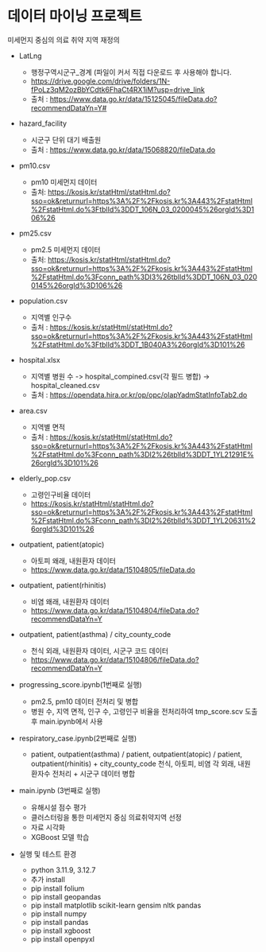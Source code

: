 # 데이터 마이닝 프로젝트
미세먼지 중심의 의료 취약 지역 재정의
* LatLng
  * 행정구역시군구_경계 (파일이 커서 직접 다운로드 후 사용해야 합니다.
  * https://drive.google.com/drive/folders/1N-fPoLz3qM2ozBbYCdtk6FhaCt4RX1iM?usp=drive_link
  * 출처 : https://www.data.go.kr/data/15125045/fileData.do?recommendDataYn=Y#
* hazard_facility
  * 시군구 단위 대기 배출원
  * 출처 : https://www.data.go.kr/data/15068820/fileData.do
* pm10.csv
  * pm10 미세먼지 데이터
  * 출처: https://kosis.kr/statHtml/statHtml.do?sso=ok&returnurl=https%3A%2F%2Fkosis.kr%3A443%2FstatHtml%2FstatHtml.do%3FtblId%3DDT_106N_03_0200045%26orgId%3D106%26
* pm25.csv
  * pm2.5 미세먼지 데이터
  * 출처: https://kosis.kr/statHtml/statHtml.do?sso=ok&returnurl=https%3A%2F%2Fkosis.kr%3A443%2FstatHtml%2FstatHtml.do%3Fconn_path%3DI3%26tblId%3DDT_106N_03_0200145%26orgId%3D106%26
* population.csv
  * 지역별 인구수
  * 출처 : https://kosis.kr/statHtml/statHtml.do?sso=ok&returnurl=https%3A%2F%2Fkosis.kr%3A443%2FstatHtml%2FstatHtml.do%3FtblId%3DDT_1B040A3%26orgId%3D101%26
* hospital.xlsx
  * 지역별 병원 수 -> hospital_compined.csv(각 필드 병합) -> hospital_cleaned.csv
  * 출처 : https://opendata.hira.or.kr/op/opc/olapYadmStatInfoTab2.do
* area.csv
  * 지역별 면적
  * 출처 : https://kosis.kr/statHtml/statHtml.do?sso=ok&returnurl=https%3A%2F%2Fkosis.kr%3A443%2FstatHtml%2FstatHtml.do%3Fconn_path%3DI2%26tblId%3DDT_1YL21291E%26orgId%3D101%26
* elderly_pop.csv
  * 고령인구비율 데이터
  * https://kosis.kr/statHtml/statHtml.do?sso=ok&returnurl=https%3A%2F%2Fkosis.kr%3A443%2FstatHtml%2FstatHtml.do%3Fconn_path%3DI2%26tblId%3DDT_1YL20631%26orgId%3D101%26
* outpatient, patient(atopic)
  * 아토피 왜래, 내원환자 데이터
  * https://www.data.go.kr/data/15104805/fileData.do
* outpatient, patient(rhinitis)
  * 비염 왜래, 내원환자 데이터
  * https://www.data.go.kr/data/15104804/fileData.do?recommendDataYn=Y
* outpatient, patient(asthma) / city_county_code
  * 천식 외래, 내원환자 데이터, 시군구 코드 데이터
  * https://www.data.go.kr/data/15104806/fileData.do?recommendDataYn=Y


* progressing_score.ipynb(1번째로 실행)
  * pm2.5, pm10 데이터 전처리 및 병합
  * 병원 수, 지역 면적, 인구 수, 고령인구 비율을 전처리하여 tmp_score.scv 도출 후 main.ipynb에서 사용
* respiratory_case.ipynb(2번째로 실행)
  * patient, outpatient(asthma) / patient, outpatient(atopic) / patient, outpatient(rhinitis) + city_county_code 천식, 아토피, 비염 각 외래, 내원 환자수 전처리 + 시군구 데이터 병합
* main.ipynb (3번째로 실행)
  * 유해시설 점수 평가
  * 클러스터링을 통한 미세먼지 중심 의료취약지역 선정
  * 자료 시각화
  * XGBoost 모델 학습
 
* 실행 및 테스트 환경
  * python 3.11.9, 3.12.7
  * 추가 install
  * pip install folium
  * pip install geopandas
  * pip install matplotlib scikit-learn gensim nltk pandas
  * pip install numpy
  * pip install pandas
  * pip install xgboost
  * pip install openpyxl
